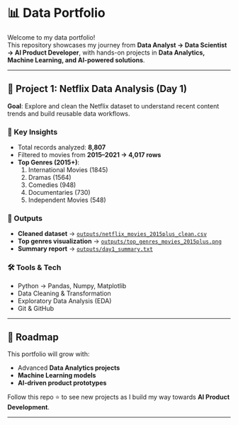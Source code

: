 # 📊 Data Portfolio  

Welcome to my data portfolio!  
This repository showcases my journey from **Data Analyst → Data Scientist → AI Product Developer**, with hands-on projects in **Data Analytics, Machine Learning, and AI-powered solutions**.  

---

## 🚀 Project 1: Netflix Data Analysis (Day 1)  

**Goal**: Explore and clean the Netflix dataset to understand recent content trends and build reusable data workflows.  

### 🔑 Key Insights
- Total records analyzed: **8,807**
- Filtered to movies from **2015–2021 → 4,017 rows**
- **Top Genres (2015+)**:
  1. International Movies (1845)  
  2. Dramas (1564)  
  3. Comedies (948)  
  4. Documentaries (730)  
  5. Independent Movies (548)  

### 📂 Outputs
- **Cleaned dataset** → [`outputs/netflix_movies_2015plus_clean.csv`](outputs/netflix_movies_2015plus_clean.csv)  
- **Top genres visualization** → [`outputs/top_genres_movies_2015plus.png`](outputs/top_genres_movies_2015plus.png)  
- **Summary report** → [`outputs/day1_summary.txt`](outputs/day1_summary.txt)  

### 🛠️ Tools & Tech
- Python → Pandas, Numpy, Matplotlib  
- Data Cleaning & Transformation  
- Exploratory Data Analysis (EDA)  
- Git & GitHub  

---

## 📌 Roadmap
This portfolio will grow with:
- Advanced **Data Analytics projects**
- **Machine Learning models**
- **AI-driven product prototypes**  

Follow this repo ⭐ to see new projects as I build my way towards **AI Product Development**.

---




